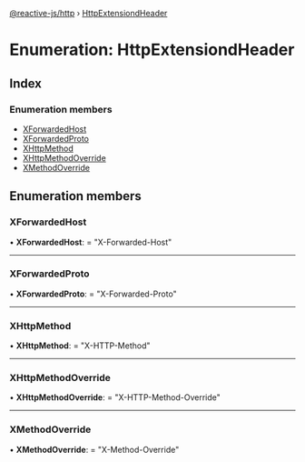 [@reactive-js/http](../README.md) › [HttpExtensiondHeader](httpextensiondheader.md)

# Enumeration: HttpExtensiondHeader

## Index

### Enumeration members

* [XForwardedHost](httpextensiondheader.md#xforwardedhost)
* [XForwardedProto](httpextensiondheader.md#xforwardedproto)
* [XHttpMethod](httpextensiondheader.md#xhttpmethod)
* [XHttpMethodOverride](httpextensiondheader.md#xhttpmethodoverride)
* [XMethodOverride](httpextensiondheader.md#xmethodoverride)

## Enumeration members

###  XForwardedHost

• **XForwardedHost**: = "X-Forwarded-Host"

___

###  XForwardedProto

• **XForwardedProto**: = "X-Forwarded-Proto"

___

###  XHttpMethod

• **XHttpMethod**: = "X-HTTP-Method"

___

###  XHttpMethodOverride

• **XHttpMethodOverride**: = "X-HTTP-Method-Override"

___

###  XMethodOverride

• **XMethodOverride**: = "X-Method-Override"
